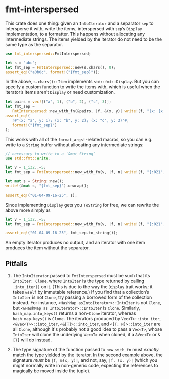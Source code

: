 # fmt-interspersed

This crate does one thing: given an `IntoIterator` and a separator `sep` to intersperse
it with, write the items, interspersed with `sep`’s `Display` implementation, to a
formatter. This happens without allocating any intermediate strings. The items yielded
by the iterator do not need to be the same type as the separator.

```rust
use fmt_interspersed::FmtInterspersed;

let s = "abc";
let fmt_sep = FmtInterspersed::new(s.chars(), 0);
assert_eq!("a0b0c", format!("{fmt_sep}"));
```

In the above, `s.chars()::Item` implements `std::fmt::Display`. But you can specify a
custom function to write the items with, which is useful when the iterator’s items
aren't `Display` or need customization.

```rust
let pairs = vec![("a", 1), ("b", 2), ("c", 3)];
let fmt_sep =
   FmtInterspersed::new_with_fn(&pairs, |f, &(x, y)| write!(f, "(x: {x:?}, y: {y})"), '; ');
assert_eq!(
   r#"(x: "a", y: 1); (x: "b", y: 2); (x: "c", y: 3)"#,
   format!("{fmt_sep}")
);
```

This works with all of the `format_args!`-related macros, so you can e.g. write to a
`String` buffer without allocating any intermediate strings:

```rust
// necessary to write to a `&mut String`
use std::fmt::Write;

let v = 1_i32..=5;
let fmt_sep = FmtInterspersed::new_with_fn(v, |f, n| write!(f, "{:02}", n.pow(2)), '-');

let mut s = String::new();
write!(&mut s, "{fmt_sep}").unwrap();

assert_eq!("01-04-09-16-25", s);
```

Since implementing `Display` gets you `ToString` for free, we can rewrite the above
more simply as

```rust
let v = 1_i32..=5;
let fmt_sep = FmtInterspersed::new_with_fn(v, |f, n| write!(f, "{:02}", n.pow(2)), '-');

assert_eq!("01-04-09-16-25", fmt_sep.to_string());
```

An empty iterator produces no output, and an iterator with one item produces the item
without the separator.

## Pitfalls

1. The `IntoIterator` passed to `FmtInterspersed` must be such that its `IntoIter:
   Clone`, where `IntoIter` is the type returned by calling `.into_iter()` on it. (This
   is due to the way the `Display` trait works; it takes `&self` by immutable
   reference.) If you find that a collection’s `IntoIter` is not `Clone`, try passing a
   borrowed form of the collection instead. For instance, `<HashMap
   asIntoIterator>::IntoIter` is not `Clone`, but `<&HashMap as IntoIterator>::IntoIter`
   is `Clone`. Similarly, `hash_map.into_keys()` returns a non-`Clone` iterator, whereas
   `hash_map.keys()` is `Clone`. The iterators produced by `Vec<T>::into_iter`,
   `<&Vec<T>>::into_iter`, `<&[T]>::into_iter`, and `<[T; N]>::into_iter` are all
   `Clone`, although it's probably not a good idea to pass a `Vec<T>`, whose `IntoIter`
   will clone the underlying `Vec<T>` when cloned, if a `&Vec<T>` or `&[T]` will do
   instead.

1. The type signature of the function passed to `new_with_fn` must _exactly_ match the
   type yielded by the iterator. In the second example above, the signature _must_ be
   `|f, &(x, y)|`, and not, say, `|f, (x, y)|` (which you might normally write in
   non-generic code, expecting the references to magically be moved inside the tuple).
